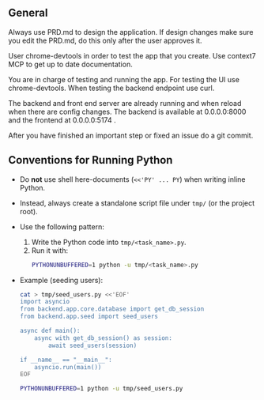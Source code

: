 ## General

Always use PRD.md to design the application.
If design changes make sure you edit the PRD.md, do this only after the user approves it.

User chrome-devtools in order to test the app that you create.
Use context7 MCP to get up to date documentation.

You are in charge of testing and running the app.
For testing the UI use chrome-devtools.
When testing the backend endpoint use curl.

The backend and front end server are already running and when reload when there are config changes.
The backend is available at 0.0.0.0:8000 and the frontend at 0.0.0.0:5174 .





After you have finished an important step or fixed an issue do a git commit.








## Conventions for Running Python

- Do **not** use shell here-documents (`<<'PY' ... PY`) when writing inline Python.
- Instead, always create a standalone script file under `tmp/` (or the project root).
- Use the following pattern:

  1. Write the Python code into `tmp/<task_name>.py`.
  2. Run it with:
     ```bash
     PYTHONUNBUFFERED=1 python -u tmp/<task_name>.py
     ```

- Example (seeding users):

  ```bash
  cat > tmp/seed_users.py <<'EOF'
  import asyncio
  from backend.app.core.database import get_db_session
  from backend.app.seed import seed_users

  async def main():
      async with get_db_session() as session:
          await seed_users(session)

  if __name__ == "__main__":
      asyncio.run(main())
  EOF

  PYTHONUNBUFFERED=1 python -u tmp/seed_users.py
  